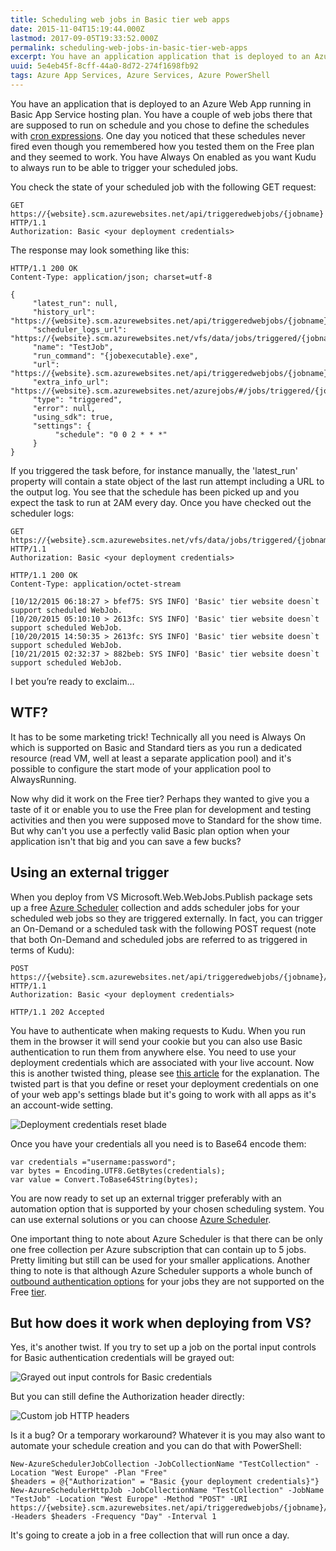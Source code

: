 ```yaml
---
title: Scheduling web jobs in Basic tier web apps
date: 2015-11-04T15:19:44.000Z
lastmod: 2017-09-05T19:33:52.000Z
permalink: scheduling-web-jobs-in-basic-tier-web-apps
excerpt: You have an application application that is deployed to an Azure Web App running in Basic App Service hosting plan. You have a couple of web jobs scheduled with cron expressions. One day you noticed that these schedules never fired...
uuid: 5e4eb45f-8cff-44a0-8d72-274f1698fb92
tags: Azure App Services, Azure Services, Azure PowerShell
---
```


You have an application that is deployed to an Azure Web App running in Basic App Service hosting plan. You have a couple of web jobs there that are supposed to run on schedule and you chose to define the schedules with [cron expressions](http://www.amitapple.com/post/2015/06/scheduling-azure-webjobs/#.VjpFxzaheHn). One day you noticed that these schedules never fired even though you remembered how you tested them on the Free plan and they seemed to work. You have Always On enabled as you want Kudu to always run to be able to trigger your scheduled jobs.

You check the state of your scheduled job with the following GET request:

```
GET https://{website}.scm.azurewebsites.net/api/triggeredwebjobs/{jobname} HTTP/1.1
Authorization: Basic <your deployment credentials>

```

The response may look something like this:

```
HTTP/1.1 200 OK
Content-Type: application/json; charset=utf-8

{
     "latest_run": null,
     "history_url": "https://{website}.scm.azurewebsites.net/api/triggeredwebjobs/{jobname}/history",
     "scheduler_logs_url": "https://{website}.scm.azurewebsites.net/vfs/data/jobs/triggered/{jobname}/job_scheduler.log",
     "name": "TestJob",
     "run_command": "{jobexecutable}.exe",
     "url": "https://{website}.scm.azurewebsites.net/api/triggeredwebjobs/{jobname}",
     "extra_info_url": "https://{website}.scm.azurewebsites.net/azurejobs/#/jobs/triggered/{jobname}",
     "type": "triggered",
     "error": null,
     "using_sdk": true,
     "settings": {
          "schedule": "0 0 2 * * *"
     }
}

```

If you triggered the task before, for instance manually, the 'latest_run' property will contain a state object of the last run attempt including a URL to the output log. You see that the schedule has been picked up and you expect the task to run at 2AM every day. Once you have checked out the scheduler logs:

```
GET https://{website}.scm.azurewebsites.net/vfs/data/jobs/triggered/{jobname}/job_scheduler.log HTTP/1.1
Authorization: Basic <your deployment credentials>

HTTP/1.1 200 OK
Content-Type: application/octet-stream

[10/12/2015 06:18:27 > bfef75: SYS INFO] 'Basic' tier website doesn`t support scheduled WebJob.
[10/20/2015 05:10:10 > 2613fc: SYS INFO] 'Basic' tier website doesn`t support scheduled WebJob.
[10/20/2015 14:50:35 > 2613fc: SYS INFO] 'Basic' tier website doesn`t support scheduled WebJob.
[10/21/2015 02:32:37 > 882beb: SYS INFO] 'Basic' tier website doesn`t support scheduled WebJob.

```

I bet you’re ready to exclaim…

## WTF?

It has to be some marketing trick! Technically all you need is Always On which is supported on Basic and Standard tiers as you run a dedicated resource (read VM, well at least a separate application pool) and it's possible to configure the start mode of your application pool to AlwaysRunning.

Now why did it work on the Free tier? Perhaps they wanted to give you a taste of it or enable you to use the Free plan for development and testing activities and then you were supposed move to Standard for the show time. But why can't you use a perfectly valid Basic plan option when your application isn't that big and you can save a few bucks?

## Using an external trigger

When you deploy from VS Microsoft.Web.WebJobs.Publish package sets up a free [Azure Scheduler](https://azure.microsoft.com/en-us/services/scheduler/) collection and adds scheduler jobs for your scheduled web jobs so they are triggered externally. In fact, you can trigger an On-Demand or a scheduled task with the following POST request (note that both On-Demand and scheduled jobs are referred to as triggered in terms of Kudu):

```
POST https://{website}.scm.azurewebsites.net/api/triggeredwebjobs/{jobname}/run HTTP/1.1
Authorization: Basic <your deployment credentials>

HTTP/1.1 202 Accepted

```

You have to authenticate when making requests to Kudu. When you run them in the browser it will send your cookie but you can also use Basic authentication to run them from anywhere else. You need to use your deployment credentials which are associated with your live account. Now this is another twisted thing, please see [this article](https://github.com/projectkudu/kudu/wiki/Deployment-credentials) for the explanation. The twisted part is that you define or reset your deployment credentials on one of your web app's settings blade but it's going to work with all apps as it's an account-wide setting.

![Deployment credentials reset blade](https://blogcontent.azureedge.net/f898b5ca-67c0-4895-a015-d7439b795e1d.png)

Once you have your credentials all you need is to Base64 encode them:

```
var credentials ="username:password";
var bytes = Encoding.UTF8.GetBytes(credentials);
var value = Convert.ToBase64String(bytes);

```

You are now ready to set up an external trigger preferably with an automation option that is supported by your chosen scheduling system. You can use external solutions or you can choose [Azure Scheduler](https://azure.microsoft.com/en-us/services/scheduler/).

One important thing to note about Azure Scheduler is that there can be only one free collection per Azure subscription that can contain up to 5 jobs. Pretty limiting but still can be used for your smaller applications. Another thing to note is that although Azure Scheduler supports a whole bunch of [outbound authentication options](https://azure.microsoft.com/en-us/documentation/articles/scheduler-outbound-authentication/) for your jobs they are not supported on the Free [tier](https://azure.microsoft.com/en-us/pricing/details/scheduler/).

## But how does it work when deploying from VS?

Yes, it's another twist. If you try to set up a job on the portal input controls for Basic authentication credentials will be grayed out:

![Grayed out input controls for Basic credentials](https://blogcontent.azureedge.net/1482bbfe-1f2e-4c00-95e4-d7f6bdafaac3.png)

But you can still define the Authorization header directly:

![Custom job HTTP headers](https://blogcontent.azureedge.net/3d8b3eff-cbce-4e0f-8cb5-06967dc939bd.png)

Is it a bug? Or a temporary workaround? Whatever it is you may also want to automate your schedule creation and you can do that with PowerShell:

```
New-AzureSchedulerJobCollection -JobCollectionName "TestCollection" -Location "West Europe" -Plan "Free"
$headers = @{"Authorization" = "Basic {your deployment credentials}"}
New-AzureSchedulerHttpJob -JobCollectionName "TestCollection" -JobName "TestJob" -Location "West Europe" -Method "POST" -URI https://{website}.scm.azurewebsites.net/api/triggeredwebjobs/{jobname}/run -Headers $headers -Frequency "Day" -Interval 1

```

It's going to create a job in a free collection that will run once a day.